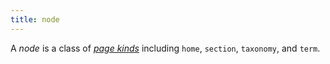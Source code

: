 ```yaml
---
title: node
---
```


A _node_ is a class of [_page kinds_](g) including `home`, `section`, `taxonomy`, and `term`.
